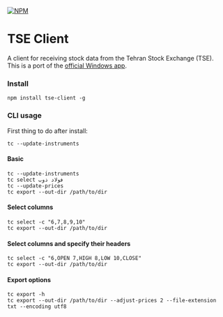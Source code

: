 [![NPM](https://nodei.co/npm/tse-client.png)](https://nodei.co/npm/tse-client/)  
# TSE Client
A client for receiving stock data from the Tehran Stock Exchange (TSE).  
This is a port of the [official Windows app](http://cdn.tsetmc.com/Site.aspx?ParTree=111A11).

### Install
```shell
npm install tse-client -g
```

### CLI usage
First thing to do after install:
```shell
tc --update-instruments
```

#### Basic
```shell
tc --update-instruments
tc select فولاد ذوب
tc --update-prices
tc export --out-dir /path/to/dir
```

#### Select columns
```shell
tc select -c "6,7,8,9,10"
tc export --out-dir /path/to/dir
```

#### Select columns and specify their headers
```shell
tc select -c "6,OPEN 7,HIGH 8,LOW 10,CLOSE"
tc export --out-dir /path/to/dir
```

#### Export options
```shell
tc export -h
tc export --out-dir /path/to/dir --adjust-prices 2 --file-extension txt --encoding utf8
```